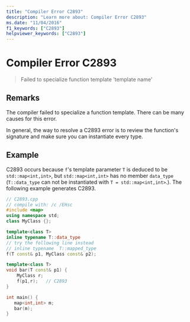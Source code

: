 ```yaml
---
title: "Compiler Error C2893"
description: "Learn more about: Compiler Error C2893"
ms.date: "11/04/2016"
f1_keywords: ["C2893"]
helpviewer_keywords: ["C2893"]
---
```

# Compiler Error C2893

> Failed to specialize function template 'template name'

## Remarks

The compiler failed to specialize a function template. There can be many causes for this error.

In general, the way to resolve a C2893 error is to review the function's signature and make sure you can instantiate every type.

## Example

C2893 occurs because `f`'s template parameter `T` is deduced to be `std::map<int,int>`, but `std::map<int,int>` has no member `data_type` (`T::data_type` can not be instantiated with `T = std::map<int,int>`.). The following example generates C2893.

```cpp
// C2893.cpp
// compile with: /c /EHsc
#include <map>
using namespace std;
class MyClass {};

template<class T>
inline typename T::data_type
// try the following line instead
// inline typename  T::mapped_type
f(T const& p1, MyClass const& p2);

template<class T>
void bar(T const& p1) {
    MyClass r;
    f(p1,r);   // C2893
}

int main() {
   map<int,int> m;
   bar(m);
}
```
